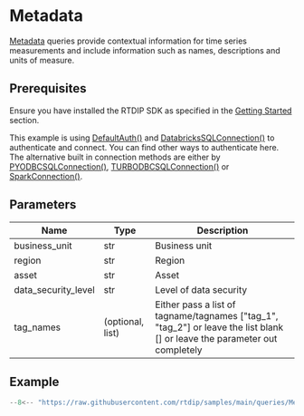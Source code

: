 # Metadata

[Metadata](../../code-reference/query/metadata.md) queries provide contextual information for time series measurements and include information such as names, descriptions and units of measure.

## Prerequisites
Ensure you have installed the RTDIP SDK as specified in the [Getting Started](../../../getting-started/installation.md#installing-the-rtdip-sdk) section.

This example is using [DefaultAuth()](../../code-reference/authentication/azure.md) and [DatabricksSQLConnection()](../../code-reference/query/db-sql-connector.md) to authenticate and connect. You can find other ways to authenticate here. The alternative built in connection methods are either by [PYODBCSQLConnection()](../../code-reference/query/pyodbc-sql-connector.md), [TURBODBCSQLConnection()](../../code-reference/query/turbodbc-sql-connector.md) or [SparkConnection()](../../code-reference/query/spark-connector.md).

## Parameters
|Name|Type|Description|
|---|---|---|
|business_unit|str|Business unit|
|region|str|Region|
|asset|str|Asset|
|data_security_level|str|Level of data security|
|tag_names|(optional, list)|Either pass a list of tagname/tagnames ["tag_1", "tag_2"] or leave the list blank [] or leave the parameter out completely|

## Example
```python
--8<-- "https://raw.githubusercontent.com/rtdip/samples/main/queries/Metadata/metadata.py"
```